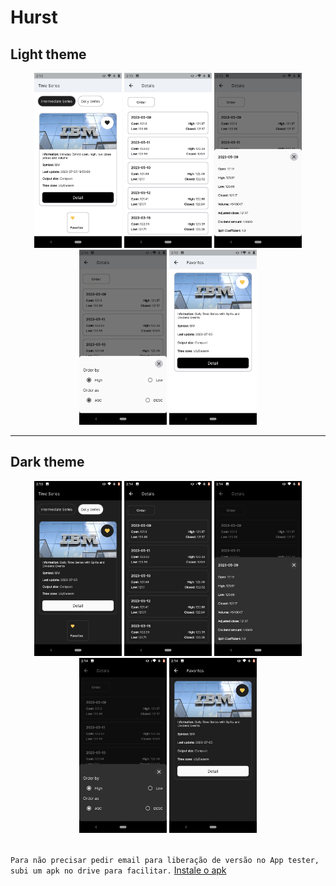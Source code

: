 # Hurst

## Light theme

<div align="center">
  <img src="lib\assets\screenshot\home_light.png" width="140"  title="Home">
	<img src="lib\assets\screenshot\details_page_light.png" width="140" title="Tela de detalhes">
	<img src="lib\assets\screenshot\detail_serie_time_light.png" width="140" title="Detalhes da serie">
	<img src="lib\assets\screenshot\sort_light.png" width="140" title="Order modal">
	<img src="lib\assets\screenshot\favorites_light.png" width="140" title="Favoritos">
</div>

---
## Dark theme
<div align="center">
  <img src="lib\assets\screenshot\home_dark.png" width="140"  title="Home">
	<img src="lib\assets\screenshot\details_page_dark.png" width="140" title="Tela de detalhes">
	<img src="lib\assets\screenshot\detail_serie_time_dark.png" width="140" title="Detalhes da serie">
	<img src="lib\assets\screenshot\sort_dark.png" width="140" title="Order modal">
	<img src="lib\assets\screenshot\favorites_dark.png" width="140" title="Favoritos">
</div>

<br/>

`Para não precisar pedir email para liberação de versão no App tester, subi um apk no drive para facilitar.`
[Instale o apk](https://drive.google.com/file/d/1gqQNFmypjHWhLBu0mOnIE6GsvEx3VPEN/view?usp=sharing)
